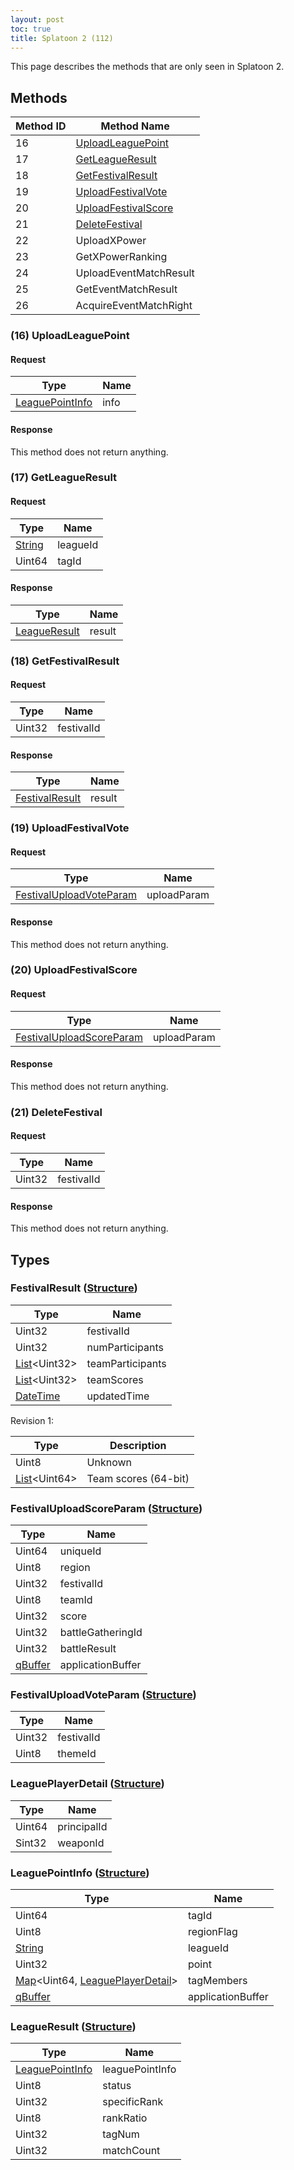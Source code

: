 ```yaml
---
layout: post
toc: true
title: Splatoon 2 (112)
---
```


This page describes the methods that are only seen in Splatoon 2.

## Methods

| Method ID | Method Name                                    |
| --------- | ---------------------------------------------- |
| 16        | [UploadLeaguePoint](#16-uploadleaguepoint)     |
| 17        | [GetLeagueResult](#17-getleagueresult)         |
| 18        | [GetFestivalResult](#18-getfestivalresult)     |
| 19        | [UploadFestivalVote](#19-uploadfestivalvote)   |
| 20        | [UploadFestivalScore](#20-uploadfestivalscore) |
| 21        | [DeleteFestival](#21-deletefestival)           |
| 22        | UploadXPower                                   |
| 23        | GetXPowerRanking                               |
| 24        | UploadEventMatchResult                         |
| 25        | GetEventMatchResult                            |
| 26        | AcquireEventMatchRight                         |

### (16) UploadLeaguePoint
#### Request

| Type              | Name |
| ----------------- | ---- |
| [LeaguePointInfo] | info |

#### Response
This method does not return anything.

### (17) GetLeagueResult
#### Request

| Type     | Name     |
| -------- | -------- |
| [String] | leagueId |
| Uint64   | tagId    |

#### Response

| Type           | Name   |
| -------------- | ------ |
| [LeagueResult] | result |

### (18) GetFestivalResult
#### Request

| Type   | Name       |
| ------ | ---------- |
| Uint32 | festivalId |

#### Response

| Type             | Name   |
| ---------------- | ------ |
| [FestivalResult] | result |

### (19) UploadFestivalVote
#### Request

| Type                      | Name        |
| ------------------------- | ----------- |
| [FestivalUploadVoteParam] | uploadParam |

#### Response
This method does not return anything.

### (20) UploadFestivalScore
#### Request

| Type                       | Name        |
| -------------------------- | ----------- |
| [FestivalUploadScoreParam] | uploadParam |

#### Response
This method does not return anything.

### (21) DeleteFestival
#### Request

| Type   | Name       |
| ------ | ---------- |
| Uint32 | festivalId |

#### Response
This method does not return anything.

## Types
### FestivalResult ([Structure])

| Type                 | Name             |
| -------------------- | ---------------- |
| Uint32               | festivalId       |
| Uint32               | numParticipants  |
| [List]&lt;Uint32&gt; | teamParticipants |
| [List]&lt;Uint32&gt; | teamScores       |
| [DateTime]           | updatedTime      |

Revision 1:

| Type                 | Description          |
| -------------------- | -------------------- |
| Uint8                | Unknown              |
| [List]&lt;Uint64&gt; | Team scores (64-bit) |

### FestivalUploadScoreParam ([Structure])

| Type      | Name              |
| --------- | ----------------- |
| Uint64    | uniqueId          |
| Uint8     | region            |
| Uint32    | festivalId        |
| Uint8     | teamId            |
| Uint32    | score             |
| Uint32    | battleGatheringId |
| Uint32    | battleResult      |
| [qBuffer] | applicationBuffer |

### FestivalUploadVoteParam ([Structure])

| Type   | Name       |
| ------ | ---------- |
| Uint32 | festivalId |
| Uint8  | themeId    |

### LeaguePlayerDetail ([Structure])

| Type   | Name        |
| ------ | ----------- |
| Uint64 | principalId |
| Sint32 | weaponId    |

### LeaguePointInfo ([Structure])

| Type                                      | Name              |
| ----------------------------------------- | ----------------- |
| Uint64                                    | tagId             |
| Uint8                                     | regionFlag        |
| [String]                                  | leagueId          |
| Uint32                                    | point             |
| [Map]&lt;Uint64, [LeaguePlayerDetail]&gt; | tagMembers        |
| [qBuffer]                                 | applicationBuffer |

### LeagueResult ([Structure])

| Type              | Name            |
| ----------------- | --------------- |
| [LeaguePointInfo] | leaguePointInfo |
| Uint8             | status          |
| Uint32            | specificRank    |
| Uint8             | rankRatio       |
| Uint32            | tagNum          |
| Uint32            | matchCount      |

[Result]: /docs/nex/types#result
[String]: /docs/nex/types#string
[Buffer]: /docs/nex/types#buffer
[qBuffer]: /docs/nex/types#qbuffer
[List]: /docs/nex/types#list
[Map]: /docs/nex/types#map
[DateTime]: /docs/nex/types#datetime
[Structure]: /docs/nex/types#structure
[Data]: /docs/nex/types#anydataholder

[RankingScoreData]: #rankingscoredata-structure
[RankingChangeAttributesParam]: #rankingchangeattributesparam-structure
[RankingOrderParam]: #rankingorderparam-structure
[RankingResult]: #rankingresult-structure
[RankingStats]: #rankingstats-structure
[RankingCachedResult]: #rankingcachedresult-structure
[LeaguePointInfo]: #leaguepointinfo-structure
[LeagueResult]: #leagueresult-structure
[FestivalResult]: #festivalresult-structure
[FestivalUploadVoteParam]: #festivaluploadvoteparam-structure
[FestivalUploadScoreParam]: #festivaluploadscoreparam-structure
[RankingRankData]: #rankingrankdata-structure
[LeaguePlayerDetail]: #leagueplayerdetail-structure

